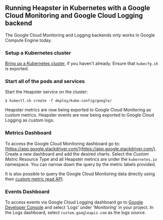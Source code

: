 ## Running Heapster in Kubernetes with a Google Cloud Monitoring and Google Cloud Logging backend

The Google Cloud Monitoring and Logging backends only works in Google Compute Engine today.

### Setup a Kubernetes cluster
[Bring up a Kubernetes cluster](https://github.com/kubernetes/kubernetes), if you haven't already. Ensure that `kubecfg.sh` is exported.

### Start all of the pods and services

Start the Heapster service on the cluster:

```shell
$ kubectl.sh create -f deploy/kube-config/google/
```

Heapster metrics are now being exported to Google Cloud Monitoring as custom metrics. Heapster events are now being exported to Google Cloud Logging as custom logs.

### Metrics Dashboard
To access the Google Cloud Monitoring dashboard go to: [https://app.google.stackdriver.com/](https://app.google.stackdriver.com/). Create a new dashboard and add the desired charts. Select the *Custom Metric* Resource Type and all Heapster metrics are under the `kubernetes.io` namespace. You can narrow down the query by the metric labels provided.

It is also possible to query the Google Cloud Monitoring data directly using their [custom metric read API](https://cloud.google.com/monitoring/custom-metrics).


### Events Dashboard
To access events via Google Cloud Logging dashboard go to [Google Developer Console](https://cloud.google.com) and select 'Logs' under 'Monitoring' in your project. In the Logs dashboard, select `custom.googleapis.com` as the logs source.
